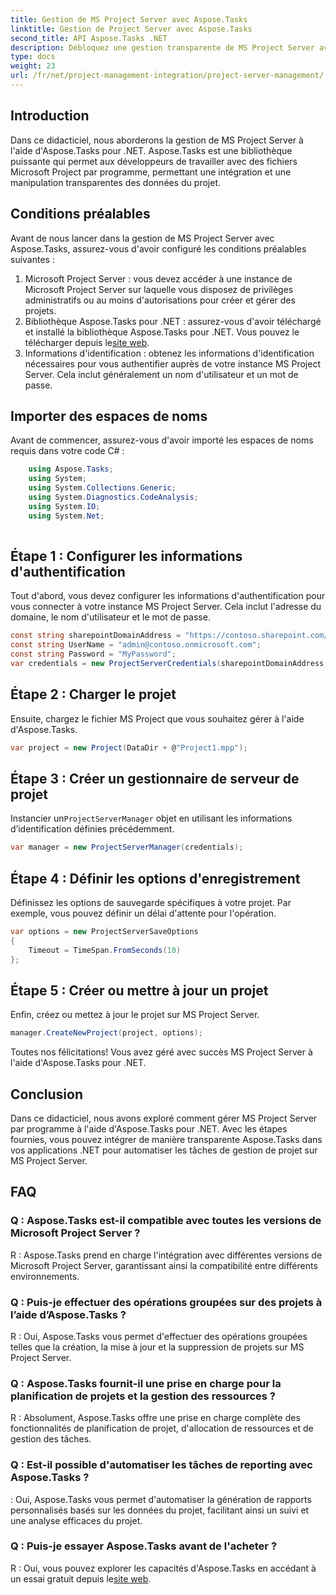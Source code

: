 ```yaml
---
title: Gestion de MS Project Server avec Aspose.Tasks
linktitle: Gestion de Project Server avec Aspose.Tasks
second_title: API Aspose.Tasks .NET
description: Débloquez une gestion transparente de MS Project Server avec Aspose.Tasks pour .NET. Automatisez les tâches du projet sans effort.
type: docs
weight: 23
url: /fr/net/project-management-integration/project-server-management/
---
```

## Introduction
Dans ce didacticiel, nous aborderons la gestion de MS Project Server à l'aide d'Aspose.Tasks pour .NET. Aspose.Tasks est une bibliothèque puissante qui permet aux développeurs de travailler avec des fichiers Microsoft Project par programme, permettant une intégration et une manipulation transparentes des données du projet.
## Conditions préalables
Avant de nous lancer dans la gestion de MS Project Server avec Aspose.Tasks, assurez-vous d'avoir configuré les conditions préalables suivantes :
1. Microsoft Project Server : vous devez accéder à une instance de Microsoft Project Server sur laquelle vous disposez de privilèges administratifs ou au moins d'autorisations pour créer et gérer des projets.
2.  Bibliothèque Aspose.Tasks pour .NET : assurez-vous d'avoir téléchargé et installé la bibliothèque Aspose.Tasks pour .NET. Vous pouvez le télécharger depuis le[site web](https://releases.aspose.com/tasks/net/).
3. Informations d'identification : obtenez les informations d'identification nécessaires pour vous authentifier auprès de votre instance MS Project Server. Cela inclut généralement un nom d'utilisateur et un mot de passe.
## Importer des espaces de noms
Avant de commencer, assurez-vous d'avoir importé les espaces de noms requis dans votre code C# :
```csharp
    using Aspose.Tasks;
    using System;
    using System.Collections.Generic;
    using System.Diagnostics.CodeAnalysis;
    using System.IO;
    using System.Net;
    
```
## Étape 1 : Configurer les informations d'authentification
Tout d'abord, vous devez configurer les informations d'authentification pour vous connecter à votre instance MS Project Server. Cela inclut l'adresse du domaine, le nom d'utilisateur et le mot de passe.
```csharp
const string sharepointDomainAddress = "https://contoso.sharepoint.com/sites/pwa" ;
const string UserName = "admin@contoso.onmicrosoft.com";
const string Password = "MyPassword";
var credentials = new ProjectServerCredentials(sharepointDomainAddress, UserName, Password);
```
## Étape 2 : Charger le projet
Ensuite, chargez le fichier MS Project que vous souhaitez gérer à l'aide d'Aspose.Tasks.
```csharp
var project = new Project(DataDir + @"Project1.mpp");
```
## Étape 3 : Créer un gestionnaire de serveur de projet
 Instancier un`ProjectServerManager` objet en utilisant les informations d’identification définies précédemment.
```csharp
var manager = new ProjectServerManager(credentials);
```
## Étape 4 : Définir les options d'enregistrement
Définissez les options de sauvegarde spécifiques à votre projet. Par exemple, vous pouvez définir un délai d'attente pour l'opération.
```csharp
var options = new ProjectServerSaveOptions
{
    Timeout = TimeSpan.FromSeconds(10)
};
```
## Étape 5 : Créer ou mettre à jour un projet
Enfin, créez ou mettez à jour le projet sur MS Project Server.
```csharp
manager.CreateNewProject(project, options);
```
Toutes nos félicitations! Vous avez géré avec succès MS Project Server à l'aide d'Aspose.Tasks pour .NET.

## Conclusion
Dans ce didacticiel, nous avons exploré comment gérer MS Project Server par programme à l'aide d'Aspose.Tasks pour .NET. Avec les étapes fournies, vous pouvez intégrer de manière transparente Aspose.Tasks dans vos applications .NET pour automatiser les tâches de gestion de projet sur MS Project Server.
## FAQ
### Q : Aspose.Tasks est-il compatible avec toutes les versions de Microsoft Project Server ?
R : Aspose.Tasks prend en charge l'intégration avec différentes versions de Microsoft Project Server, garantissant ainsi la compatibilité entre différents environnements.
### Q : Puis-je effectuer des opérations groupées sur des projets à l’aide d’Aspose.Tasks ?
R : Oui, Aspose.Tasks vous permet d'effectuer des opérations groupées telles que la création, la mise à jour et la suppression de projets sur MS Project Server.
### Q : Aspose.Tasks fournit-il une prise en charge pour la planification de projets et la gestion des ressources ?
R : Absolument, Aspose.Tasks offre une prise en charge complète des fonctionnalités de planification de projet, d'allocation de ressources et de gestion des tâches.
### Q : Est-il possible d'automatiser les tâches de reporting avec Aspose.Tasks ?
: Oui, Aspose.Tasks vous permet d'automatiser la génération de rapports personnalisés basés sur les données du projet, facilitant ainsi un suivi et une analyse efficaces du projet.
### Q : Puis-je essayer Aspose.Tasks avant de l'acheter ?
 R : Oui, vous pouvez explorer les capacités d'Aspose.Tasks en accédant à un essai gratuit depuis le[site web](https://purchase.aspose.com/temporary-license/).